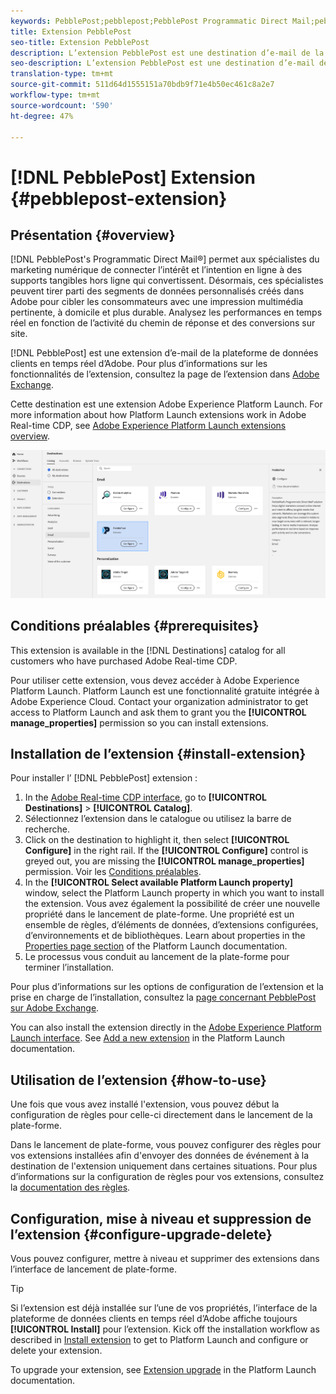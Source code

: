 ```yaml
---
keywords: PebblePost;pebblepost;PebblePost Programmatic Direct Mail;pebblepost programmatic direct mail
title: Extension PebblePost
seo-title: Extension PebblePost
description: L’extension PebblePost est une destination d’e-mail de la plateforme de données clients en temps réel d’Adobe. Pour plus d’informations sur les fonctionnalités de l’extension, consultez la page de l’extension dans Adobe Exchange.
seo-description: L’extension PebblePost est une destination d’e-mail de la plateforme de données clients en temps réel d’Adobe. Pour plus d’informations sur les fonctionnalités de l’extension, consultez la page de l’extension dans Adobe Exchange.
translation-type: tm+mt
source-git-commit: 511d64d1555151a70bdb9f71e4b50ec461c8a2e7
workflow-type: tm+mt
source-wordcount: '590'
ht-degree: 47%

---
```



# [!DNL PebblePost] Extension {#pebblepost-extension}

## Présentation {#overview}

[!DNL PebblePost's Programmatic Direct Mail®] permet aux spécialistes du marketing numérique de connecter l’intérêt et l’intention en ligne à des supports tangibles hors ligne qui convertissent. Désormais, ces spécialistes peuvent tirer parti des segments de données personnalisés créés dans Adobe pour cibler les consommateurs avec une impression multimédia pertinente, à domicile et plus durable. Analysez les performances en temps réel en fonction de l’activité du chemin de réponse et des conversions sur site.

[!DNL PebblePost] est une extension d’e-mail de la plateforme de données clients en temps réel d’Adobe. Pour plus d’informations sur les fonctionnalités de l’extension, consultez la page de l’extension dans [Adobe Exchange](https://exchange.adobe.com/experiencecloud.details.100315.programmatic-direct-mail.html).

Cette destination est une extension Adobe Experience Platform Launch. For more information about how Platform Launch extensions work in Adobe Real-time CDP, see [Adobe Experience Platform Launch extensions overview](/help/rtcdp/destinations/experience-platform-launch-extensions.md).

![Extension PebblePost](assets/pebblepost-extension.png)

## Conditions préalables  {#prerequisites}

This extension is available in the [!DNL Destinations] catalog for all customers who have purchased Adobe Real-time CDP.

Pour utiliser cette extension, vous devez accéder à Adobe Experience Platform Launch.  Platform Launch est une fonctionnalité gratuite intégrée à Adobe Experience Cloud. Contact your organization administrator to get access to Platform Launch and ask them to grant you the **[!UICONTROL manage_properties]** permission so you can install extensions.

## Installation de l’extension {#install-extension}

Pour installer l’ [!DNL PebblePost] extension :

1. In the [Adobe Real-time CDP interface](http://platform.adobe.com/), go to **[!UICONTROL Destinations]** > **[!UICONTROL Catalog]**.
2. Sélectionnez l’extension dans le catalogue ou utilisez la barre de recherche.
3. Click on the destination to highlight it, then select **[!UICONTROL Configure]** in the right rail. If the **[!UICONTROL Configure]** control is greyed out, you are missing the **[!UICONTROL manage_properties]** permission. Voir les [Conditions préalables](#prerequisites).
4. In the **[!UICONTROL Select available Platform Launch property]** window, select the Platform Launch property in which you want to install the extension. Vous avez également la possibilité de créer une nouvelle propriété dans le lancement de plate-forme. Une propriété est un ensemble de règles, d’éléments de données, d’extensions configurées, d’environnements et de bibliothèques. Learn about properties in the [Properties page section](https://docs.adobe.com/content/help/fr-FR/launch/using/reference/admin/companies-and-properties.html#properties-page) of the Platform Launch documentation.
5. Le processus vous conduit au lancement de la plate-forme pour terminer l’installation.

Pour plus d’informations sur les options de configuration de l’extension et la prise en charge de l’installation, consultez la [page concernant PebblePost sur Adobe Exchange](https://exchange.adobe.com/experiencecloud.details.100315.programmatic-direct-mail.html).

You can also install the extension directly in the [Adobe Experience Platform Launch interface](https://launch.adobe.com/). See [Add a new extension](https://docs.adobe.com/content/help/fr-FR/launch/using/reference/manage-resources/extensions/overview.html#add-a-new-extension) in the Platform Launch documentation.

## Utilisation de l’extension {#how-to-use}

Une fois que vous avez installé l&#39;extension, vous pouvez début la configuration de règles pour celle-ci directement dans le lancement de la plate-forme.

Dans le lancement de plate-forme, vous pouvez configurer des règles pour vos extensions installées afin d&#39;envoyer des données de événement à la destination de l&#39;extension uniquement dans certaines situations. Pour plus d’informations sur la configuration de règles pour vos extensions, consultez la [documentation des règles](https://docs.adobe.com/help/fr-FR/launch/using/reference/manage-resources/rules.html).

## Configuration, mise à niveau et suppression de l’extension {#configure-upgrade-delete}

Vous pouvez configurer, mettre à niveau et supprimer des extensions dans l’interface de lancement de plate-forme.

>[!TIP]
>
>Si l’extension est déjà installée sur l’une de vos propriétés, l’interface de la plateforme de données clients en temps réel d’Adobe affiche toujours **[!UICONTROL Install]** pour l’extension. Kick off the installation workflow as described in [Install extension](#install-extension) to get to Platform Launch and configure or delete your extension.

To upgrade your extension, see [Extension upgrade](https://docs.adobe.com/content/help/fr-FR/launch/using/reference/manage-resources/extensions/extension-upgrade.html) in the Platform Launch documentation.